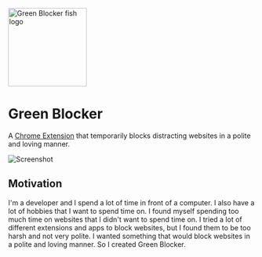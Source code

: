 <img src="https://github.com/sneas/green-blocker/blob/main/assets/icon.png?raw=true" width="160" alt="Green Blocker fish logo" />

# Green Blocker

A [Chrome Extension](https://chrome.google.com/webstore/detail/green-blocker/bddacdohgmaebklmbambdhpopdkadkdg) that temporarily blocks distracting websites in a polite and loving manner.

![Screenshot](https://github.com/sneas/green-blocker/blob/main/assets/screenshot.png?raw=true)

## Motivation

I'm a developer and I spend a lot of time in front of a computer. I also have a lot of hobbies that I want to spend time on. I found myself spending too much time on websites that I didn't want to spend time on. I tried a lot of different extensions and apps to block websites, but I found them to be too harsh and not very polite. I wanted something that would block websites in a polite and loving manner. So I created Green Blocker.
